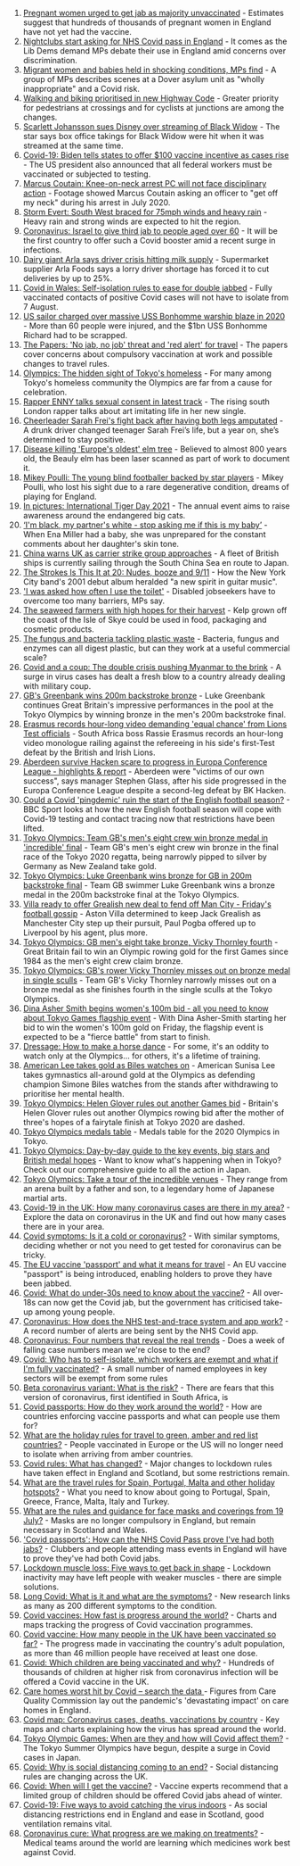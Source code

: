 1. [Pregnant women urged to get jab as majority unvaccinated](https://www.bbc.co.uk/news/health-58014779) - Estimates suggest that hundreds of thousands of pregnant women in England have not yet had the vaccine.
2. [Nightclubs start asking for NHS Covid pass in England](https://www.bbc.co.uk/news/uk-58015800) - It comes as the Lib Dems demand MPs debate their use in England amid concerns over discrimination.
3. [Migrant women and babies held in shocking conditions, MPs find](https://www.bbc.co.uk/news/uk-58019981) - A group of MPs describes scenes at a Dover asylum unit as "wholly inappropriate" and a Covid risk.
4. [Walking and biking prioritised in new Highway Code](https://www.bbc.co.uk/news/uk-58021450) - Greater priority for pedestrians at crossings and for cyclists at junctions are among the changes.
5. [Scarlett Johansson sues Disney over streaming of Black Widow](https://www.bbc.co.uk/news/world-us-canada-58017445) - The star says box office takings for Black Widow were hit when it was streamed at the same time.
6. [Covid-19: Biden tells states to offer $100 vaccine incentive as cases rise](https://www.bbc.co.uk/news/world-us-canada-58020090) - The US president also announced that all federal workers must be vaccinated or subjected to testing.
7. [Marcus Coutain: Knee-on-neck arrest PC will not face disciplinary action](https://www.bbc.co.uk/news/uk-england-london-58017384) - Footage showed Marcus Coutain asking an officer to "get off my neck" during his arrest in July 2020.
8. [Storm Evert: South West braced for 75mph winds and heavy rain](https://www.bbc.co.uk/news/uk-england-cornwall-58010633) - Heavy rain and strong winds are expected to hit the region.
9. [Coronavirus: Israel to give third jab to people aged over 60](https://www.bbc.co.uk/news/world-middle-east-58021386) - It will be the first country to offer such a Covid booster amid a recent surge in infections.
10. [Dairy giant Arla says driver crisis hitting milk supply](https://www.bbc.co.uk/news/business-58012884) - Supermarket supplier Arla Foods says a lorry driver shortage has forced it to cut deliveries by up to 25%.
11. [Covid in Wales: Self-isolation rules to ease for double jabbed](https://www.bbc.co.uk/news/uk-wales-politics-58013131) - Fully vaccinated contacts of positive Covid cases will not have to isolate from 7 August.
12. [US sailor charged over massive USS Bonhomme warship blaze in 2020](https://www.bbc.co.uk/news/world-us-canada-58021390) - More than 60 people were injured, and the $1bn USS Bonhomme Richard had to be scrapped.
13. [The Papers: 'No jab, no job' threat and 'red alert' for travel](https://www.bbc.co.uk/news/blogs-the-papers-58020875) - The papers cover concerns about compulsory vaccination at work and possible changes to travel rules.
14. [Olympics: The hidden sight of Tokyo's homeless](https://www.bbc.co.uk/news/world-asia-58016848) - For many among Tokyo's homeless community the Olympics are far from a cause for celebration.
15. [Rapper ENNY talks sexual consent in latest track](https://www.bbc.co.uk/news/entertainment-arts-58014225) - The rising south London rapper talks about art imitating life in her new single.
16. [Cheerleader Sarah Frei's fight back after having both legs amputated](https://www.bbc.co.uk/news/newsbeat-58005174) - A drunk driver changed teenager Sarah Frei’s life, but a year on, she’s determined to stay positive.
17. [Disease killing 'Europe's oldest' elm tree](https://www.bbc.co.uk/news/uk-scotland-highlands-islands-58013952) - Believed to almost 800 years old, the Beauly elm has been laser scanned as part of work to document it.
18. [Mikey Poulli: The young blind footballer backed by star players](https://www.bbc.co.uk/news/uk-england-london-57987451) - Mikey Poulli, who lost his sight due to a rare degenerative condition, dreams of playing for England.
19. [In pictures: International Tiger Day 2021](https://www.bbc.co.uk/news/in-pictures-58012200) - The annual event aims to raise awareness around the endangered big cats.
20. [‘I'm black, my partner's white - stop asking me if this is my baby’](https://www.bbc.co.uk/news/stories-57897237) - When Ena Miller had a baby, she was unprepared for the constant comments about her daughter's skin tone.
21. [China warns UK as carrier strike group approaches](https://www.bbc.co.uk/news/world-asia-58015367) - A fleet of British ships is currently sailing through the South China Sea en route to Japan.
22. [The Strokes Is This It at 20: Nudes, booze and 9/11](https://www.bbc.co.uk/news/entertainment-arts-57967493) - How the New York City band's 2001 debut album heralded "a new spirit in guitar music".
23. ['I was asked how often I use the toilet'](https://www.bbc.co.uk/news/business-58020735) - Disabled jobseekers have to overcome too many barriers, MPs say.
24. [The seaweed farmers with high hopes for their harvest](https://www.bbc.co.uk/news/uk-scotland-57996627) - Kelp grown off the coast of the Isle of Skye could be used in food, packaging and cosmetic products.
25. [The fungus and bacteria tackling plastic waste](https://www.bbc.co.uk/news/business-57733178) - Bacteria, fungus and enzymes can all digest plastic, but can they work at a useful commercial scale?
26. [Covid and a coup: The double crisis pushing Myanmar to the brink](https://www.bbc.co.uk/news/world-asia-57993930) - A surge in virus cases has dealt a fresh blow to a country already dealing with military coup.
27. [GB's Greenbank wins 200m backstroke bronze](https://www.bbc.co.uk/sport/olympics/58021684) - Luke Greenbank continues Great Britain's impressive performances in the pool at the Tokyo Olympics by winning bronze in the men's 200m backstroke final.
28. [Erasmus records hour-long video demanding 'equal chance' from Lions Test officials](https://www.bbc.co.uk/sport/rugby-union/58012090) - South Africa boss Rassie Erasmus records an hour-long video monologue railing against the refereeing in his side's first-Test defeat by the British and Irish Lions.
29. [Aberdeen survive Hacken scare to progress in Europa Conference League - highlights & report](https://www.bbc.co.uk/sport/football/57972231) - Aberdeen were "victims of our own success", says manager Stephen Glass, after his side progressed in the Europa Conference League despite a second-leg defeat by BK Hacken.
30. [Could a Covid 'pingdemic' ruin the start of the English football season?](https://www.bbc.co.uk/sport/football/58018981) - BBC Sport looks at how the new English football season will cope with Covid-19 testing and contact tracing now that restrictions have been lifted.
31. [Tokyo Olympics: Team GB's men's eight crew win bronze medal in 'incredible' final](https://www.bbc.co.uk/sport/av/olympics/58021760) - Team GB's men's eight crew win bronze in the final race of the Tokyo 2020 regatta, being narrowly pipped to silver by Germany as New Zealand take gold.
32. [Tokyo Olympics: Luke Greenbank wins bronze for GB in 200m backstroke final](https://www.bbc.co.uk/sport/av/olympics/58021764) - Team GB swimmer Luke Greenbank wins a bronze medal in the 200m backstroke final at the Tokyo Olympics.
33. [Villa ready to offer Grealish new deal to fend off Man City - Friday's football gossip](https://www.bbc.co.uk/sport/58016031) - Aston Villa determined to keep Jack Grealish as Manchester City step up their pursuit, Paul Pogba offered up to Liverpool by his agent, plus more.
34. [Tokyo Olympics: GB men's eight take bronze, Vicky Thornley fourth](https://www.bbc.co.uk/sport/olympics/58021565) - Great Britain fail to win an Olympic rowing gold for the first Games since 1984 as the men's eight crew claim bronze.
35. [Tokyo Olympics: GB's rower Vicky Thornley misses out on bronze medal in single sculls](https://www.bbc.co.uk/sport/av/olympics/58021758) - Team GB's Vicky Thornley narrowly misses out on a bronze medal as she finishes fourth in the single sculls at the Tokyo Olympics.
36. [Dina Asher Smith begins women's 100m bid - all you need to know about Tokyo Games flagship event](https://www.bbc.co.uk/sport/olympics/58021032) - With Dina Asher-Smith starting her bid to win the women's 100m gold on Friday, the flagship event is expected to be a "fierce battle" from start to finish.
37. [Dressage: How to make a horse dance](https://www.bbc.co.uk/news/newsbeat-57999120) - For some, it's an oddity to watch only at the Olympics... for others, it's a lifetime of training.
38. [American Lee takes gold as Biles watches on](https://www.bbc.co.uk/sport/olympics/58009885) - American Sunisa Lee takes gymnastics all-around gold at the Olympics as defending champion Simone Biles watches from the stands after withdrawing to prioritise her mental health.
39. [Tokyo Olympics: Helen Glover rules out another Games bid](https://www.bbc.co.uk/sport/olympics/58007365) - Britain's Helen Glover rules out another Olympics rowing bid after the mother of three's hopes of a fairytale finish at Tokyo 2020 are dashed.
40. [Tokyo Olympics medals table](https://www.bbc.co.uk/sport/olympics/57836709) - Medals table for the 2020 Olympics in Tokyo.
41. [Tokyo Olympics: Day-by-day guide to the key events, big stars and British medal hopes](https://www.bbc.co.uk/sport/olympics/57778808) - Want to know what's happening when in Tokyo? Check out our comprehensive guide to all the action in Japan.
42. [Tokyo Olympics: Take a tour of the incredible venues](https://www.bbc.co.uk/news/world-asia-57981049) - They range from an arena built by a father and son, to a legendary home of Japanese martial arts.
43. [Covid-19 in the UK: How many coronavirus cases are there in my area?](https://www.bbc.co.uk/news/uk-51768274) - Explore the data on coronavirus in the UK and find out how many cases there are in your area.
44. [Covid symptoms: Is it a cold or coronavirus?](https://www.bbc.co.uk/news/health-54145299) - With similar symptoms, deciding whether or not you need to get tested for coronavirus can be tricky.
45. [The EU vaccine 'passport' and what it means for travel](https://www.bbc.co.uk/news/explainers-57665765) - An EU vaccine "passport" is being introduced, enabling holders to prove they have been jabbed.
46. [Covid: What do under-30s need to know about the vaccine?](https://www.bbc.co.uk/news/health-57273875) - All over-18s can now get the Covid jab, but the government has criticised take-up among young people.
47. [Coronavirus: How does the NHS test-and-trace system and app work?](https://www.bbc.co.uk/news/explainers-52442754) - A record number of alerts are being sent by the NHS Covid app.
48. [Coronavirus: Four numbers that reveal the real trends](https://www.bbc.co.uk/news/health-57984170) - Does a week of falling case numbers mean we're close to the end?
49. [Covid: Who has to self-isolate, which workers are exempt and what if I'm fully vaccinated?](https://www.bbc.co.uk/news/explainers-54239922) - A small number of named employees in key sectors will be exempt from some rules
50. [Beta coronavirus variant: What is the risk?](https://www.bbc.co.uk/news/health-55534727) - There are fears that this version of coronavirus, first identified in South Africa, is
51. [Covid passports: How do they work around the world?](https://www.bbc.co.uk/news/world-europe-56522408) - How are countries enforcing vaccine passports and what can people use them for?
52. [What are the holiday rules for travel to green, amber and red list countries?](https://www.bbc.co.uk/news/explainers-52544307) - People vaccinated in Europe or the US will no longer need to isolate when arriving from amber countries.
53. [Covid rules: What has changed?](https://www.bbc.co.uk/news/explainers-52530518) - Major changes to lockdown rules have taken effect in England and Scotland, but some restrictions remain.
54. [What are the travel rules for Spain, Portugal, Malta and other holiday hotspots?](https://www.bbc.co.uk/news/explainers-56997931) - What you need to know about going to Portugal, Spain, Greece, France, Malta, Italy and Turkey.
55. [What are the rules and guidance for face masks and coverings from 19 July?](https://www.bbc.co.uk/news/health-51205344) - Masks are no longer compulsory in England, but remain necessary in Scotland and Wales.
56. ['Covid passports': How can the NHS Covid Pass prove I've had both jabs?](https://www.bbc.co.uk/news/explainers-55718553) - Clubbers and people attending mass events in England will have to prove they've had both Covid jabs.
57. [Lockdown muscle loss: Five ways to get back in shape](https://www.bbc.co.uk/news/uk-56887390) - Lockdown inactivity may have left people with weaker muscles - there are simple solutions.
58. [Long Covid: What is it and what are the symptoms?](https://www.bbc.co.uk/news/health-57833394) - New research links as many as 200 different symptoms to the condition.
59. [Covid vaccines: How fast is progress around the world?](https://www.bbc.co.uk/news/world-56237778) - Charts and maps tracking the progress of Covid vaccination programmes.
60. [Covid vaccine: How many people in the UK have been vaccinated so far?](https://www.bbc.co.uk/news/health-55274833) - The progress made in vaccinating the country's adult population, as more than 46 million people have received at least one dose.
61. [Covid: Which children are being vaccinated and why?](https://www.bbc.co.uk/news/health-57888429) - Hundreds of thousands of children at higher risk from coronavirus infection will be offered a Covid vaccine in the UK.
62. [Care homes worst hit by Covid – search the data ](https://www.bbc.co.uk/news/uk-politics-57905821) - Figures from Care Quality Commission lay out the pandemic's 'devastating impact' on care homes in England.
63. [Covid map: Coronavirus cases, deaths, vaccinations by country](https://www.bbc.co.uk/news/world-51235105) - Key maps and charts explaining how the virus has spread around the world.
64. [Tokyo Olympic Games: When are they and how will Covid affect them?](https://www.bbc.co.uk/news/world-asia-57240044) - The Tokyo Summer Olympics have begun, despite a surge in Covid cases in Japan.
65. [Covid: Why is social distancing coming to an end?](https://www.bbc.co.uk/news/uk-51506729) - Social distancing rules are changing across the UK.
66. [Covid: When will I get the vaccine?](https://www.bbc.co.uk/news/health-55045639) - Vaccine experts recommend that a limited group of children should be offered Covid jabs ahead of winter.
67. [Covid-19: Five ways to avoid catching the virus indoors](https://www.bbc.co.uk/news/explainers-53917432) - As social distancing restrictions end in England and ease in Scotland, good ventilation remains vital.
68. [Coronavirus cure: What progress are we making on treatments?](https://www.bbc.co.uk/news/health-52354520) - Medical teams around the world are learning which medicines work best against Covid.
